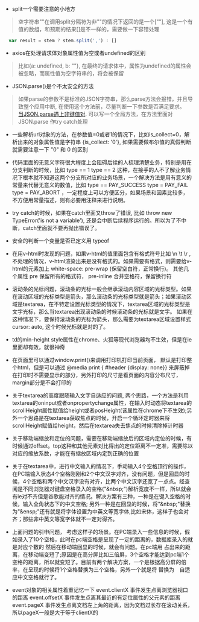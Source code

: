 <!--
 * @Description: 
 * @Version: 1.0.0
 * @Autor: yin gang
 * @Date: 2020-09-28 16:37:42
 * @LastEditors: yin gang
 * @LastEditTime: 2020-11-07 14:54:10
-->
* split一个需要注意的小地方    
> 空字符串""在调用split分隔符为非""的情况下返回的是一个[""], 这是一个有值的数组，和预期的结果[]是不一样的，需要做一下容错处理
```javascript
  var result = stem ? stem.split(',') : []
```

* axios在处理请求体对象属性值为空或者undefined的区别    
> 比如{a: undefined, b: ""}, 在最终的请求体中，属性为undefined的属性会被忽略，而属性值为空字符串的，将会被保留

* JSON.parse()是个不太安全的方法    
> 如果parse的参数不是标准的JSON字符串，那么parse方法会报错，并且导致整个应用中断, 在使用这个方法前，尽量判断一下参数是否满足要求。<br/>[当JSON.parse遇上非键值对](https://juejin.im/post/6844903661651542029). 可以写一个全局方法，在方法里面对JSON.parse 作try catch处理

* 一些解析url对象的方法，在参数值=0或者1的情况下，比如is_collect=0，解析出来的对象属性值是字符串 {is_collect: '0'}, 如果需要做布尔值的真假判断就需要注意一下 "0" 和 0 的区别

* 代码里面的无意义字符很大程度上会阻碍后续的人梳理清楚业务，特别是用在分支判断的时候，比如 type == 1 type == 2 这种，在接手的人不了解业务情况下根本就不知道这两个分支所对应的业务场景，一个解决方法是用有意义的常量来代替无意义的数值，比如 type == PAY_SUCCESS type = PAY_FAIL type = PAY_ABORT ，一定程度上可以方便区分，如果场景和因素比较多，不方便用常量描述，则有必要用注释来进行说明。

* try catch的时候，如果在catch里面又throw了错误, 比如 throw new TypeError('is not a variable'), 还是会中断后续程序运行的。所以为了不中断，catch里面就不要再抛出错误了。

* 安全的判断一个变量是否已定义用 typeof

* 在用v-html时发现的问题，如果v-html的值里面包含有格式符号比如 \n \t \r ,不处理的情况，v-html渲染出来是没有格式的。如果需要有格式，则需要给v-html的元素加上 white-space: pre-wrap (保留空白符，正常换行)。 其他几个属性 pre 保留所有的格式符， pre-inline 合并空格符，保留换行符

* 滚动条的光标问题，滚动条的光标一般会继承滚动内容区域的光标类型。如果在滚动区域的光标类型是箭头，那么滚动条的光标类型就是箭头；如果滚动区域是textarea，在不特定设置光标类型的情况下，textarea区域的光标类型是文字光标，那么当textarea出现滚动条的时候滚动条的光标就是文字。 如果在这种情况下，要保持滚动条的光标为箭头，那么需要为textarea区域设置样式cursor: auto, 这个时候光标就是对的了。

* td的min-height style属性在chrome、火狐等现代浏览器均不生效，但是在ie里面却有效，就很神奇

* 在页面里可以通过window.print()来调用打印机打印当前页面， 默认是打印整个html，但是可以通过 @media print { #header {display: none}} 来屏蔽掉在打印时不需要显示的部分，另外打印的尺寸是看页面的内容分布尺寸，margin部分是不会打印的

* 关于textarea的高度跟随输入文字自适应的问题, 两个思路，一个方法是利用textarea的oninput或者onpropertychange属性，在输入时动态将textarea的scrollHeight属性赋值给height或者posHeight(该属性在chrome下不生效);另外一个思路是在textarea获取焦点的时候，开启一个循环定时器来将scrollHeight赋值给height，然后在textarea失去焦点的时候清除掉计时器

* 关于移动端缩放和定位的问题，需要在移动端缩放后的区域内定位的时候，有时候通过offset。top这种和其他元素对比得出的定位距离不一定准，需要除以对应的缩放系数，才能在有缩放区域内定到正确的位置

* 关于在textarea中，进行中文输入的情况下，手动输入4个空格顶行的操作，在PC端输入状态4个空格刚刚和2个中文汉字对齐，没有问题，但是回显的时候，4个空格和两个中文汉字没有对齐，比两个中文汉字还宽了一点点。经查阅是不同浏览器对键盘空格录入的空格("\&nbsp;\")解析宽度不一样，所以就会有ie对不齐但是谷歌能对齐的情况。解决方案有三种，一种是在键入空格的时候，输入全角状态下的中文空格; 另外一种是在回显的时候，将"\&nbsp;\"替换为"\&ensp;\"还有就是将字体设置为中英文等宽字体,比如宋体，这样子也会对齐；那些非中英文等宽字体就不一定对得齐。

* 上面问题的引申问题， 考虑这样子的场景。在PC端录入一些信息的时候，假如录入了10个空格，此时在pc端空格是呈现了一定的距离的，数据库录入的就是对应个数的&nbsp;然后在移动端回显的时候，就会有问题。在pc端用&nbsp;占出来的距离，在移动端变短了;原因是在高分屏比如三倍屏，3个空格才能达到pc端1个空格的距离，所以就变短了。目前有两个解决方案，一个是根据高分屏的倍率，在呈现的时候将1个空格替换为三个空格，另外一个就是将&nbsp;替换为&emsp;自适应中文空格就行了。

* event对象的相关属性着重记忆一下
  event.clientX  事件发生点离浏览器视口的距离
  event.offsetX  事件发生点离其最近的有定位属性的父元素的距离
  event.pageX    事件发生点离文档左上角的距离，因为文档过长存在滚动关系，所以pageX一般是大于等于clientX的
  
